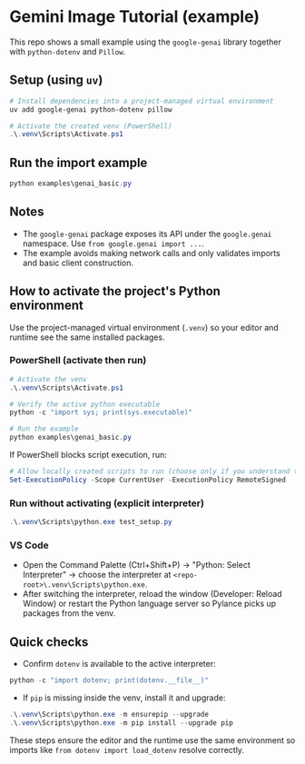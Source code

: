 # Gemini Image Tutorial (example)

This repo shows a small example using the `google-genai` library together with `python-dotenv` and `Pillow`.

## Setup (using `uv`)

```powershell
# Install dependencies into a project-managed virtual environment
uv add google-genai python-dotenv pillow

# Activate the created venv (PowerShell)
.\.venv\Scripts\Activate.ps1
```

## Run the import example

```powershell
python examples\genai_basic.py
```

## Notes
- The `google-genai` package exposes its API under the `google.genai` namespace. Use `from google.genai import ...`.
- The example avoids making network calls and only validates imports and basic client construction.

## How to activate the project's Python environment

Use the project-managed virtual environment (`.venv`) so your editor and runtime see the same installed packages.

### PowerShell (activate then run)

```powershell
# Activate the venv
.\.venv\Scripts\Activate.ps1

# Verify the active python executable
python -c "import sys; print(sys.executable)"

# Run the example
python examples\genai_basic.py
```

If PowerShell blocks script execution, run:

```powershell
# Allow locally created scripts to run (choose only if you understand the security implications)
Set-ExecutionPolicy -Scope CurrentUser -ExecutionPolicy RemoteSigned
```

### Run without activating (explicit interpreter)

```powershell
.\.venv\Scripts\python.exe test_setup.py
```

### VS Code

- Open the Command Palette (Ctrl+Shift+P) → "Python: Select Interpreter" → choose the interpreter at
  `<repo-root>\.venv\Scripts\python.exe`.
- After switching the interpreter, reload the window (Developer: Reload Window) or restart the Python language server so Pylance picks up packages from the venv.

## Quick checks

- Confirm `dotenv` is available to the active interpreter:

```powershell
python -c "import dotenv; print(dotenv.__file__)"
```

- If `pip` is missing inside the venv, install it and upgrade:

```powershell
.\.venv\Scripts\python.exe -m ensurepip --upgrade
.\.venv\Scripts\python.exe -m pip install --upgrade pip
```

These steps ensure the editor and the runtime use the same environment so imports like `from dotenv import load_dotenv` resolve correctly.
